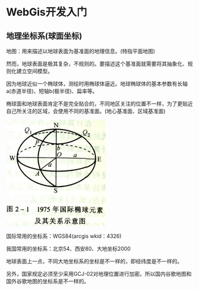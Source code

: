 #   WebGis开发入门

##  地理坐标系(球面坐标)
地图：用来描述以地球表面为基准面的地理信息。(特指平面地图)

然而，地球表面是极其复杂，不规则的。要描述这个基准面就需要将其抽象化、规则化建立空间模型。

因为地球近似一个椭球体，测绘时用椭球体逼近。地球椭球体的基本参数有长轴a(赤道半径)、短轴b(极半径)、扁率等。

椭球面和地球表面肯定不是完全贴合的，不同地区关注的位置不一样，为了更贴近自己所关注的区域，会使用不同的基准面。(地心基准面、区域基准面)

![Alt text](../assets/1.png "1975年国际椭球元素及其关系示意图")

国际常用的坐标系：WGS84(arcgis wkid：4326)

我国常用的坐标系：北京54、西安80、大地坐标2000

地球表面上一点，不同大地坐标系的坐标是不一样的，即经纬度是不一样的。

另外，国家规定必须至少采用GCJ-02对地理位置进行加密。所以国内谷歌地图和国外谷歌地图的坐标系是不一样的。















